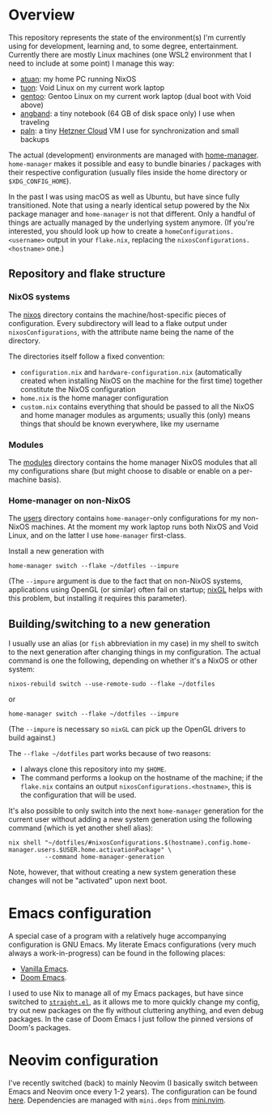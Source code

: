 # Overview

This repository represents the state of the environment(s) I'm currently using
for development, learning and, to some degree, entertainment. Currently there
are mostly Linux machines (one WSL2 environment that I need to include at some
point) I manage this way:

- [atuan](./nixos/atuan): my home PC running NixOS
- [tuon](./users/void@tuon): Void Linux on my current work laptop
- [gentoo](./users/kenran@gentoo): Gentoo Linux on my current work laptop (dual boot with Void above)
- [angband](./nixos/angband): a tiny notebook (64 GB of disk space only) I use when
  traveling
- [paln](./nixos/paln): a tiny [Hetzner Cloud](https://www.hetzner.com/cloud)
  VM I use for synchronization and small backups

The actual (development) environments are managed with
[home-manager](https://github.com/nix-community/home-manager).
`home-manager` makes it possible and easy to bundle binaries / packages with their
respective configuration (usually files inside the home directory or
`$XDG_CONFIG_HOME`).

In the past I was using macOS as well as Ubuntu, but have since fully
transitioned. Note that using a nearly identical setup powered by the Nix
package manager and `home-manager` is not that different. Only a handful of things
are actually managed by the underlying system anymore. (If you're interested,
you should look up how to create a `homeConfigurations.<username>` output in your
`flake.nix`, replacing the `nixosConfigurations.<hostname>` one.)

## Repository and flake structure
### NixOS systems

The [nixos](./nixos) directory contains the machine/host-specific pieces of configuration.
Every subdirectory will lead to a flake output under `nixosConfigurations`, with
the attribute name being the name of the directory.

The directories itself follow a fixed convention:

- `configuration.nix` and `hardware-configuration.nix` (automatically created when
  installing NixOS on the machine for the first time) together constitute the
  NixOS configuration
- `home.nix` is the home manager configuration
- `custom.nix` contains everything that should be passed to all the NixOS and home
  manager modules as arguments; usually this (only) means things that should be
  known everywhere, like my username

### Modules

The [modules](./modules) directory contains the home manager NixOS modules that
all my configurations share (but might choose to disable or enable on a
per-machine basis).

### Home-manager on non-NixOS

The [users](./users) directory contains `home-manager`-only configurations for my non-NixOS
machines. At the moment my work laptop runs both NixOS and Void Linux, and on
the latter I use `home-manager` first-class.

Install a new generation with

```shell
home-manager switch --flake ~/dotfiles --impure
```

(The `--impure` argument is due to the fact that on non-NixOS systems,
applications using OpenGL (or similar) often fail on startup;
[nixGL](https://github.com/nix-community/nixGL) helps with this problem, but
installing it requires this parameter).

## Building/switching to a new generation

I usually use an alias (or `fish` abbreviation in my case) in my shell to
switch to the next generation after changing things in my configuration. The
actual command is one the following, depending on whether it's a NixOS or other
system:

```shell
nixos-rebuild switch --use-remote-sudo --flake ~/dotfiles
```

or

```shell
home-manager switch --flake ~/dotfiles --impure
```

(The `--impure` is necessary so `nixGL` can pick up the OpenGL drivers to build
against.)

The `--flake ~/dotfiles` part works because of two reasons:

- I always clone this repository into my `$HOME`.
- The command performs a lookup on the hostname of the machine; if the `flake.nix`
  contains an output `nixosConfigurations.<hostname>`, this is the configuration
  that will be used.

It's also possible to only switch into the next `home-manager` generation for the
current user without adding a new system generation using the following command
(which is yet another shell alias):

```shell
nix shell "~/dotfiles/#nixosConfigurations.$(hostname).config.home-manager.users.$USER.home.activationPackage" \
          --command home-manager-generation
```

Note, however, that without creating a new system generation these changes will
not be "activated" upon next boot.

# Emacs configuration

A special case of a program with a relatively huge accompanying configuration
is GNU Emacs. My literate Emacs configurations (very much always a
work-in-progress) can be found in the following places:

- [Vanilla Emacs](file:modules/emacs/emacs.d/config.org).
- [Doom Emacs](file:modules/doom/doom/config.org).

I used to use Nix to manage all of my Emacs packages, but have since switched
to [`straight.el`](https://github.com/radian-software/straight.el), as it
allows me to more quickly change my config, try out new packages on the fly
without cluttering anything, and even debug packages. In the case of Doom Emacs
I just follow the pinned versions of Doom's packages.

# Neovim configuration

I've recently switched (back) to mainly Neovim (I basically switch between
Emacs and Neovim once every 1-2 years). The configuration can be found
[here](./modules/neovim/nvim). Dependencies are managed with `mini.deps` from
[mini.nvim](https://github.com/nvim-mini/mini.nvim/).
